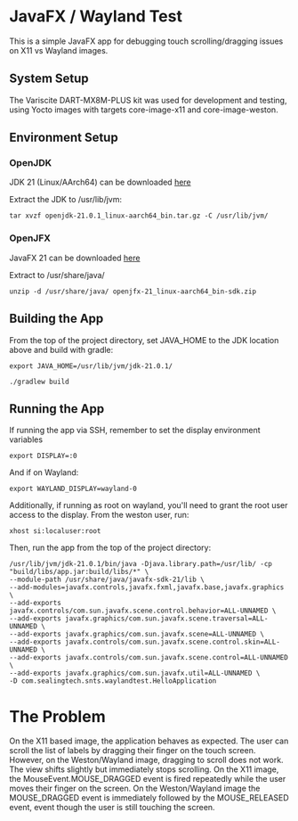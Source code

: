 # JavaFX / Wayland Test
This is a simple JavaFX app for debugging touch scrolling/dragging issues on X11 vs Wayland images.

## System Setup
The Variscite DART-MX8M-PLUS kit was used for development and testing, using Yocto images with targets core-image-x11 and core-image-weston.

## Environment Setup
### OpenJDK
JDK 21 (Linux/AArch64) can be downloaded [here](https://download.java.net/java/GA/jdk21.0.1/415e3f918a1f4062a0074a2794853d0d/12/GPL/openjdk-21.0.1_linux-aarch64_bin.tar.gz)

Extract the JDK to /usr/lib/jvm:
```shell
tar xvzf openjdk-21.0.1_linux-aarch64_bin.tar.gz -C /usr/lib/jvm/
```

### OpenJFX 
JavaFX 21 can be downloaded [here](https://download2.gluonhq.com/openjfx/21/openjfx-21_linux-aarch64_bin-sdk.zip)

Extract to /usr/share/java/
```shell
unzip -d /usr/share/java/ openjfx-21_linux-aarch64_bin-sdk.zip 
```
## Building the App
From the top of the project directory, set JAVA_HOME to the JDK location above and build with gradle:
```shell
export JAVA_HOME=/usr/lib/jvm/jdk-21.0.1/

./gradlew build
```

## Running the App
If running the app via SSH, remember to set the display environment variables
```shell
export DISPLAY=:0
```
And if on Wayland:
```shell
export WAYLAND_DISPLAY=wayland-0
```
Additionally, if running as root on wayland, you'll need to grant the root user access to the display. From the weston user, run:
```shell
xhost si:localuser:root
```
Then, run the app from the top of the project directory:
```shell
/usr/lib/jvm/jdk-21.0.1/bin/java -Djava.library.path=/usr/lib/ -cp "build/libs/app.jar:build/libs/*" \
--module-path /usr/share/java/javafx-sdk-21/lib \
--add-modules=javafx.controls,javafx.fxml,javafx.base,javafx.graphics \
--add-exports javafx.controls/com.sun.javafx.scene.control.behavior=ALL-UNNAMED \
--add-exports javafx.graphics/com.sun.javafx.scene.traversal=ALL-UNNAMED \
--add-exports javafx.graphics/com.sun.javafx.scene=ALL-UNNAMED \
--add-exports javafx.controls/com.sun.javafx.scene.control.skin=ALL-UNNAMED \
--add-exports javafx.controls/com.sun.javafx.scene.control=ALL-UNNAMED \
--add-exports javafx.graphics/com.sun.javafx.util=ALL-UNNAMED \
-D com.sealingtech.snts.waylandtest.HelloApplication
```

# The Problem
On the X11 based image, the application behaves as expected. The user can scroll the list of labels by dragging their 
finger on the touch screen. However, on the Weston/Wayland image, dragging to scroll does not work. The view shifts slightly but immediately stops scrolling.
On the X11 image, the MouseEvent.MOUSE_DRAGGED event is fired repeatedly while the user moves their finger on the screen. On the Weston/Wayland image the MOUSE_DRAGGED event is immediately followed by the MOUSE_RELEASED event, event though the user is still touching the screen.

